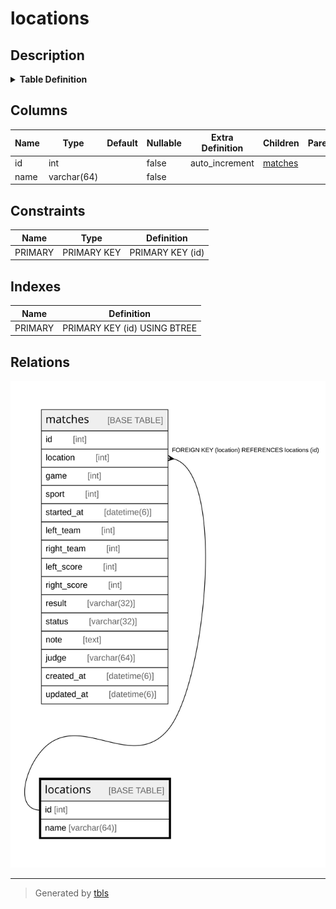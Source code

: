 # locations

## Description

<details>
<summary><strong>Table Definition</strong></summary>

```sql
CREATE TABLE `locations` (
  `id` int NOT NULL AUTO_INCREMENT,
  `name` varchar(64) NOT NULL,
  PRIMARY KEY (`id`)
) ENGINE=InnoDB AUTO_INCREMENT=[Redacted by tbls] DEFAULT CHARSET=utf8mb4 COLLATE=utf8mb4_0900_ai_ci
```

</details>

## Columns

| Name | Type | Default | Nullable | Extra Definition | Children | Parents | Comment |
| ---- | ---- | ------- | -------- | ---------------- | -------- | ------- | ------- |
| id | int |  | false | auto_increment | [matches](matches.md) |  |  |
| name | varchar(64) |  | false |  |  |  |  |

## Constraints

| Name | Type | Definition |
| ---- | ---- | ---------- |
| PRIMARY | PRIMARY KEY | PRIMARY KEY (id) |

## Indexes

| Name | Definition |
| ---- | ---------- |
| PRIMARY | PRIMARY KEY (id) USING BTREE |

## Relations

![er](locations.svg)

---

> Generated by [tbls](https://github.com/k1LoW/tbls)
